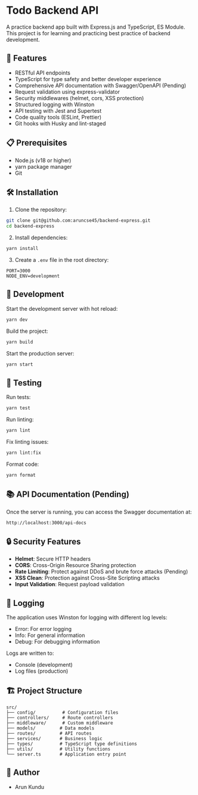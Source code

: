 # Todo Backend API

A practice backend app built with Express.js and TypeScript, ES Module.
This project is for learning and practicing best practice of backend development.

## 🚀 Features

- RESTful API endpoints
- TypeScript for type safety and better developer experience
- Comprehensive API documentation with Swagger/OpenAPI (Pending)
- Request validation using express-validator
- Security middlewares (helmet, cors, XSS protection)
- Structured logging with Winston
- API testing with Jest and Supertest
- Code quality tools (ESLint, Prettier)
- Git hooks with Husky and lint-staged

## 📋 Prerequisites

- Node.js (v18 or higher)
- yarn package manager
- Git

## 🛠️ Installation

1. Clone the repository:
```bash
git clone git@github.com:aruncse45/backend-express.git
cd backend-express
```

2. Install dependencies:
```bash
yarn install
```

3. Create a `.env` file in the root directory:
```env
PORT=3000
NODE_ENV=development
```

## 🚦 Development

Start the development server with hot reload:
```bash
yarn dev
```

Build the project:
```bash
yarn build
```

Start the production server:
```bash
yarn start
```

## 🧪 Testing

Run tests:
```bash
yarn test
```

Run linting:
```bash
yarn lint
```

Fix linting issues:
```bash
yarn lint:fix
```

Format code:
```bash
yarn format
```

## 📚 API Documentation (Pending)

Once the server is running, you can access the Swagger documentation at:
```
http://localhost:3000/api-docs
```

## 🔒 Security Features

- **Helmet**: Secure HTTP headers
- **CORS**: Cross-Origin Resource Sharing protection
- **Rate Limiting**: Protect against DDoS and brute force attacks (Pending)
- **XSS Clean**: Protection against Cross-Site Scripting attacks
- **Input Validation**: Request payload validation

## 📝 Logging

The application uses Winston for logging with different log levels:
- Error: For error logging
- Info: For general information
- Debug: For debugging information

Logs are written to:
- Console (development)
- Log files (production)

## 🏗️ Project Structure

```
src/
├── config/          # Configuration files
├── controllers/     # Route controllers
├── middleware/      # Custom middleware
├── models/         # Data models
├── routes/         # API routes
├── services/       # Business logic
├── types/          # TypeScript type definitions
├── utils/          # Utility functions
└── server.ts       # Application entry point
```

## 👥 Author

- Arun Kundu